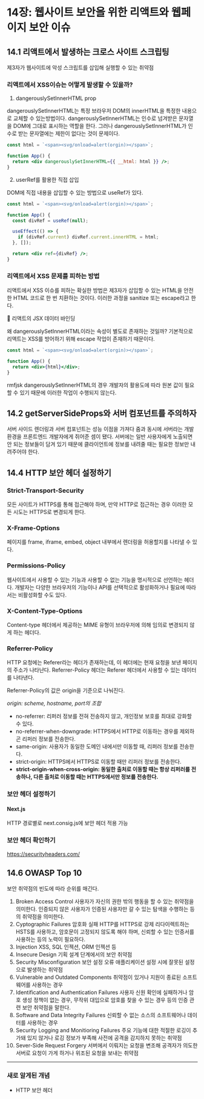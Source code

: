 # 14장: 웹사이트 보안을 위한 리액트와 웹페이지 보안 이슈

## 14.1 리액트에서 발생하는 크로스 사이트 스크립팅

제3자가 웹사이트에 악성 스크립트를 삽입해 실행할 수 있는 취약점

### 리액트에서 XSS이슈는 어떻게 발생할 수 있을까?

1. dangerouslySetInnerHTML prop

dangerouslySetInnerHTML는 특정 브라우저 DOM의 innerHTML을 특정한 내용으로 교체할 수 있는방법이다.
dangerouslySetInnerHTML는 인수로 넘겨받은 문자열을 DOM에 그대로 표시하는 역할을 한다.
그러나 dangerouslySetInnerHTML가 인수로 받는 문자열에는 제한이 없다는 것이 문제이다.

```jsx
const html = `<span><svg/onload=alert(orgin)></span>`;

function App() {
  return <div dangerouslySetInnerHTML={{ __html: html }} />;
}
```

2. userRef를 활용한 직접 삽입

DOM에 직접 내용을 삽입할 수 있는 방법으로 useRef가 있다.

```jsx
const html = `<span><svg/onload=alert(orgin)></span>`;

function App() {
  const divRef = useRef(null);

  useEffect(() => {
    if (divRef.current) divRef.current.innerHTML = html;
  }, []);

  return <div ref={divRef} />;
}
```

### 리액트에서 XSS 문제를 피하는 방법

리액트에서 XSS 이슈를 피하는 확실한 방법은 제3자가 삽입할 수 있는 HTML을 안전한 HTML 코드로 한 번 치환하는 것이다.
이러한 과정을 sanitize 또는 escape라고 한다.

📖 리액트의 JSX 데이터 바인딩

왜 dangerouslySetInnerHTML이라는 속성이 별도로 존재하는 것일까?
기본적으로 리액트는 XSS를 방어하기 위해 escape 작업이 존재하기 때문이다.

```jsx
const html = `<span><svg/onload=alert(orgin)></span>`;

function App() {
  return <div>{html}</div>;
}
```

rmfjsk dangerouslySetInnerHTML의 경우 개발자의 활용도에 따라 원본 값이 필요할 수 있기 때문에 이러한 작업이 수행되지 않는다.

## 14.2 getServerSideProps와 서버 컴포넌트를 주의하자

서버 사이드 렌더링과 서버 컴포넌트는 성능 이점을 가져다 줌과 동시에 서버라는 개발 환경을 프론트엔드 개발자에게 쥐어준 셈이 됐다.
서버에는 일반 사용자에게 노출되면 안 되는 정보들이 담겨 있기 때문에 클라이언트에 정보를 내려줄 때는 필요한 정보만 내려주어야 한다.

## 14.4 HTTP 보안 헤더 설정하기

### Strict-Transport-Security

모든 사이트가 HTTPS를 통해 접근해야 하며, 만약 HTTP로 접근하는 경우 이러한 모든 시도는 HTTPS로 변경되게 한다.

### X-Frame-Options

페이지를 frame, iframe, embed, object 내부에서 렌더링을 허용할지를 나타낼 수 있다.

### Permissions-Policy

웹사이트에서 사용할 수 있는 기능과 사용할 수 없는 기능을 명시적으로 선언하는 헤더다.
개발자는 다양한 브라우저의 기능이나 API를 선택적으로 활성화하거나 필요에 따라서는 비활성화할 수도 있다.

### X-Content-Type-Options

Content-type 헤더에서 제공하는 MIME 유형이 브라우저에 의해 임의로 변경되지 않게 하는 헤더다.

### Referrer-Policy

HTTP 요청에는 Referer라는 헤더가 존재하는데, 이 헤더에는 현재 요청을 보낸 페이지의 주소가 나타난다.
Referrer-Policy 헤더는 Referer 헤더에서 사용할 수 있는 데이터를 나타낸다.

Referrer-Policy의 값은 origin을 기준으로 나눠진다.

_origin: scheme, hostname, port의 조합_

- no-referrer: 리퍼러 정보를 전혀 전송하지 않고, 개인정보 보호를 최대로 강화할 수 있다.
- no-referrer-when-downgrade: HTTPS에서 HTTP로 이동하는 경우를 제외하곤 리퍼러 정보를 전송한다.
- same-origin: 사용자가 동일한 도메인 내에서만 이동할 때, 리퍼러 정보를 전송한다.
- strict-origin: HTTPS에서 HTTPS로 이동할 때만 리퍼러 정보를 전송한다.
- **strict-origin-when-cross-origin: 동일한 출처로 이동할 때는 항상 리퍼러를 전송하나, 다른 출처로 이동할 때는 HTTPS에서만 정보를 전송한다.**

### 보안 헤더 설정하기

#### Next.js

HTTP 경로별로 next.consig.js에 보안 헤더 적용 가능

### 보안 헤더 확인하기

https://securityheaders.com/

## 14.6 OWASP Top 10

보안 취약점의 빈도에 따라 순위를 매긴다.

1. Broken Access Control
   사용자가 자신의 권한 밖의 행동을 할 수 있는 취약점을 의미한다.
   인증되지 않은 사용자가 인증된 사용자만 갈 수 있는 탐색을 수행하는 등의 취약점을 의미한다.
2. Cyptographic Failures
   암호화 실패
   HTTP를 HTTPS로 강제 리다이렉트하는 HSTS를 사용하고, 암호문이 고정되지 않도록 해야 하며, 신뢰할 수 있는 인증서를 사용하는 등의 노력이 필요하다.
3. Injection
   XSS, SQL 인젝션, ORM 인젝션 등
4. Insecure Design
   기획 설계 단계에서의 보안 취약점
5. Security Misconfiguration
   보안 설정 오류
   애플리케이션 설정 시에 잘못된 설정으로 발생하는 취약점
6. Vulnerable and Outdated Components
   취약점이 있거나 지원이 종료된 소프트웨어를 사용하는 경우
7. Identification and Authentication Failures
   사용자 신원 확인에 실패하거나 암호 생성 정책이 없는 경우, 무작위 대입으로 암호를 찾을 수 있는 경우 등의 인증 관련 보안 취약점을 말한다.
8. Software and Data Integrity Failures
   신뢰할 수 없는 소스의 소프트웨어나 데이터를 사용하는 경우
9. Security Logging and Monitioring Failures
   주요 기능에 대한 적절한 로깅이 추가돼 있지 않거나 로깅 정보가 부족해 사전에 공격을 감지하지 못하는 취약점
10. Sever-Side Request Forgery
    서버에서 이뤄지는 요청을 변조해 공격자가 의도한 서버로 요청이 가게 하거나 위조된 요청을 보내는 취약점

---

### 새로 알게된 개념

- HTTP 보안 헤더
